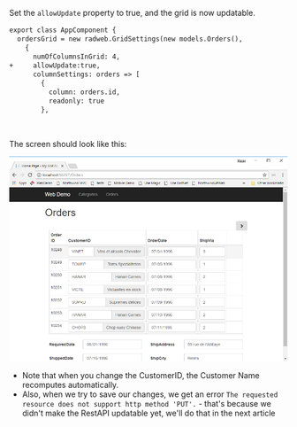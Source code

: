 ﻿Set the `allowUpdate` property to true, and the grid is now updatable.
```csdiff
export class AppComponent {
  ordersGrid = new radweb.GridSettings(new models.Orders(),
    {
      numOfColumnsInGrid: 4,
+     allowUpdate:true,
      columnSettings: orders => [
        {
          column: orders.id,
          readonly: true
        },

 
```

The screen should look like this:

![07 Updatable Orders Screen](img07-Updatable-Orders-Screen.png)

* Note that when you change the CustomerID, the Customer Name recomputes automatically.
* Also, when we try to save our changes, we get an error `The requested resource does not support http method 'PUT'.` - that's because we didn't make the RestAPI updatable yet, we'll do that in the next article